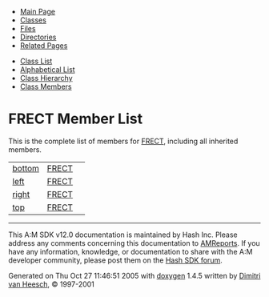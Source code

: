 <div class="tabs">

- [Main Page](index.md)
- <span id="current">[Classes](annotated.md)</span>
- [Files](files.md)
- [Directories](dirs.md)
- [Related Pages](pages.md)

</div>

<div class="tabs">

- [Class List](annotated.md)
- [Alphabetical List](classes.md)
- [Class Hierarchy](hierarchy.md)
- [Class Members](functions.md)

</div>

# FRECT Member List

This is the complete list of members for <a href="structFRECT.md" class="el">FRECT</a>, including all inherited members.

|  |  |  |
|----|----|----|
| <a href="structFRECT.md#71f262d796bed1ab30e8a2d5a8ddee6f" class="el">bottom</a> | <a href="structFRECT.md" class="el">FRECT</a> |  |
| <a href="structFRECT.md#811882fecd5c7618d7099ebbd39ea254" class="el">left</a> | <a href="structFRECT.md" class="el">FRECT</a> |  |
| <a href="structFRECT.md#7c4f29407893c334a6cb7a87bf045c0d" class="el">right</a> | <a href="structFRECT.md" class="el">FRECT</a> |  |
| <a href="structFRECT.md#b28354b543375bfa94dabaeda722927f" class="el">top</a> | <a href="structFRECT.md" class="el">FRECT</a> |  |

------------------------------------------------------------------------

<span class="small">This A:M SDK v12.0 documentation is maintained by Hash Inc. Please address any comments concerning this documentation to [AMReports](http://www.hash.com/reports). If you have any information, knowledge, or documentation to share with the A:M developer community, please post them on the [Hash SDK forum](http://www.hash.com/forums/index.php?showforum=11).</span>

Generated on Thu Oct 27 11:46:51 2005 with [<span class="image placeholder" original-image-src="doxygen.png" original-image-title="" height="45" width="100" align="middle" border="0">doxygen</span>](http://www.doxygen.org/index.html) 1.4.5 written by [Dimitri van Heesch](mailto:dimitri@stack.nl), © 1997-2001
